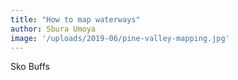 ```yaml
---
title: "How to map waterways"
author: Sbura Umoya
image: '/uploads/2019-06/pine-valley-mapping.jpg'
---
```


Sko Buffs
